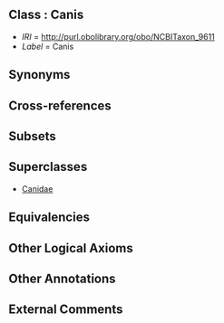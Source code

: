 
## Class : Canis

 * *IRI* = http://purl.obolibrary.org/obo/NCBITaxon_9611
 * *Label* = Canis

## Synonyms


## Cross-references


## Subsets


## Superclasses

 * [Canidae](../../NCBITaxon/08/NCBITaxon_9608.md)

## Equivalencies


## Other Logical Axioms


## Other Annotations


## External Comments

